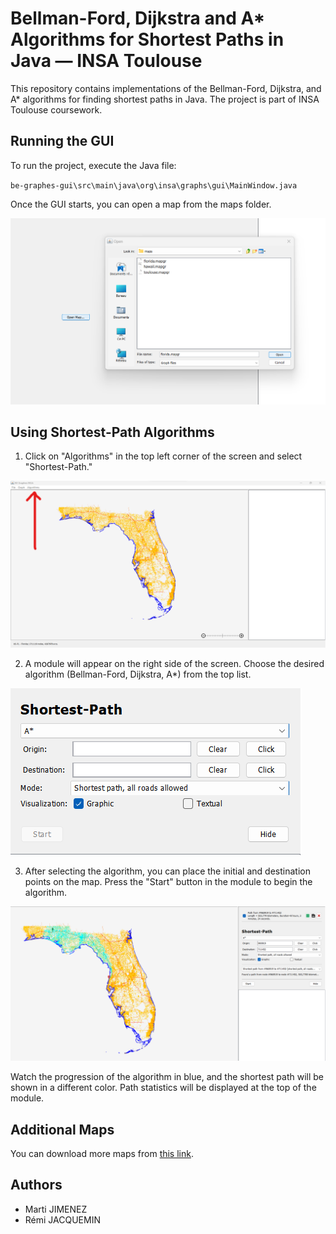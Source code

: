 # Bellman-Ford, Dijkstra and A* Algorithms for Shortest Paths in Java — INSA Toulouse

This repository contains implementations of the Bellman-Ford, Dijkstra, and A* algorithms for finding shortest paths in Java. The project is part of INSA Toulouse coursework.

## Running the GUI

To run the project, execute the Java file:

`be-graphes-gui\src\main\java\org\insa\graphs\gui\MainWindow.java`

Once the GUI starts, you can open a map from the maps folder.

![Open a map](imgs/open_map.png)

## Using Shortest-Path Algorithms

1. Click on "Algorithms" in the top left corner of the screen and select "Shortest-Path."

![Select algorithm](imgs/select_algorithm.png)

2. A module will appear on the right side of the screen. Choose the desired algorithm (Bellman-Ford, Dijkstra, A*) from the top list.

![Select algorithm module](imgs/module.png)

3. After selecting the algorithm, you can place the initial and destination points on the map. Press the "Start" button in the module to begin the algorithm.

![Example](imgs/example.png)

Watch the progression of the algorithm in blue, and the shortest path will be shown in a different color. Path statistics will be displayed at the top of the module.

## Additional Maps

You can download more maps from [this link](https://data.typename.fr/insa).

## Authors

- Marti JIMENEZ
- Rémi JACQUEMIN


